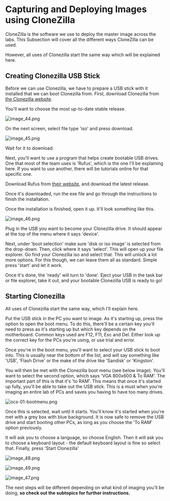 # Capturing and Deploying Images using CloneZilla

CloneZilla is the software we use to deploy the master image across the labs. This
Subsection will cover all the different ways CloneZilla can be used.

However, all uses of Clonezilla start the same way which will be explained here.

## Creating Clonezilla USB Stick
Before we can use Clonezilla, we have to prepare a USB stick with it installed that we can boot Clonezilla from.
First, download Clonezilla from [the Clonezilla website](https://clonezilla.org/downloads.php).

You'll want to choose the most up-to-date stable release.

![image_44.png](image_44.png)

On the next screen, select file type 'iso' and press download.

![image_45.png](image_45.png)

Wait for it to download. 

Next, you'll want to use a program that helps create bootable USB drives. One that most of the team uses is 'Rufus', which is the one I'll be explaining here.
If you want to use another, there will be tutorials online for that specific one. 

Download Rufus from [their website](https://rufus.ie/en/), and download the latest release. 

Once it's downloaded, run the exe file and go through the instructions to finish the installation. 

Once the installation is finished, open it up. It'll look something like this.

![image_46.png](image_46.png)

Plug in the USB you want to become your Clonezilla drive. It should appear at the top of the menu where it says 'device'.

Next, under 'boot selection' make sure 'disk or iso image' is selected from the drop-down. Then, click where it says 'select'.
This will open up your file explorer. Go find your Clonezilla iso and select that. 
This will unlock a lot more options. For this though, we can leave them all as standard. Simple press 'start' and let it work.

Once it's done, the 'ready' will turn to 'done'. Eject your USB in the task bar or file explorer, take it out, and your bootable Clonezilla USB is ready to go!

## Starting Clonezilla
All uses of Clonezilla start the same way, which I'll explain here.

Put the USB stick in the PC you want to image.
As it's starting up, press the option to open the boot menu. To do this, there'll be a certain key you'll need to press as it's starting up but which key depends on the motherboard.
Common keys used are F12, F11, Esc and Del. Either look up the correct key for the PCs you're using, or use trial and error.

Once you're in the boot menu, you'll want to select your USB stick to boot into. This is usually near the bottom of the list, and will say something like
'USB', 'Flash Drive' or the make of the drive like 'Sandisk' or 'Kingston'. 

You will then be met with the Clonezilla boot menu (see below image). You'll want to select the second option, which says 'VGA 800x600 & To RAM'. The important part of this is that it's 'to RAM'. This means that once it's started up fully,
you'll be able to take out the USB stick. This is a must when you're imaging an entire lab of PCs and saves you having to have too many drives.

![ocs-01-bootmenu.png](ocs-01-bootmenu.png)

Once this is selected, wait until it starts. You'll know it's started when you're met with a grey box with blue background. It is now safe to remove the USB drive and start booting other PCs,
as long as you choose the 'To RAM' option previously. 

It will ask you to choose a language, so choose English. Then it will ask you to choose a keyboard layout - the default keyboard layout is fine so select that.
Finally, press 'Start Clonezilla'

![image_48.png](image_48.png)

![image_49.png](image_49.png)

![image_47.png](image_47.png)

The next steps will be different depending on what kind of imaging you'll be doing, __so check out the subtopics for further instructions.__